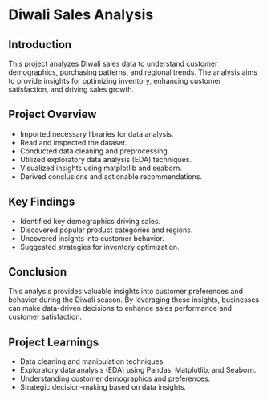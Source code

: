 # Diwali Sales Analysis

## Introduction
This project analyzes Diwali sales data to understand customer demographics, purchasing patterns, and regional trends. The analysis aims to provide insights for optimizing inventory, enhancing customer satisfaction, and driving sales growth.

## Project Overview
- Imported necessary libraries for data analysis.
- Read and inspected the dataset.
- Conducted data cleaning and preprocessing.
- Utilized exploratory data analysis (EDA) techniques.
- Visualized insights using matplotlib and seaborn.
- Derived conclusions and actionable recommendations.

## Key Findings
- Identified key demographics driving sales.
- Discovered popular product categories and regions.
- Uncovered insights into customer behavior.
- Suggested strategies for inventory optimization.

## Conclusion
This analysis provides valuable insights into customer preferences and behavior during the Diwali season. By leveraging these insights, businesses can make data-driven decisions to enhance sales performance and customer satisfaction.

## Project Learnings
- Data cleaning and manipulation techniques.
- Exploratory data analysis (EDA) using Pandas, Matplotlib, and Seaborn.
- Understanding customer demographics and preferences.
- Strategic decision-making based on data insights.
